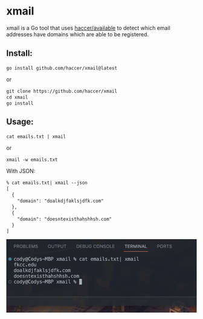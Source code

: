 # xmail
xmail is a Go tool that uses [haccer/available](https://github.com/haccer/available) to detect which email addresses have domains which are able to be registered.

## Install:

```
go install github.com/haccer/xmail@latest
```

or

```
git clone https://github.com/haccer/xmail
cd xmail
go install
```

## Usage:

```
cat emails.txt | xmail
```

or

```
xmail -w emails.txt
```

With JSON:

```
% cat emails.txt| xmail --json
[
  {
    "domain": "doalkdjfaklsjdfk.com"
  },
  {
    "domain": "doesntexisthahshhsh.com"
  }
]
```

![xmail](https://raw.githubusercontent.com/haccer/xmail/main/image.png)

